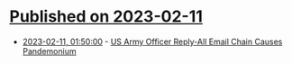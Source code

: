 # [Published on 2023-02-11](index.md)

* [2023-02-11, 01:50:00](https://tech.slashdot.org/story/23/02/11/003257/us-army-officer-reply-all-email-chain-causes-pandemonium?utm_source=rss1.0mainlinkanon&utm_medium=feed) - [US Army Officer Reply-All Email Chain Causes Pandemonium](https://tech.slashdot.org/story/23/02/11/003257/us-army-officer-reply-all-email-chain-causes-pandemonium?utm_source=rss1.0mainlinkanon&utm_medium=feed)
